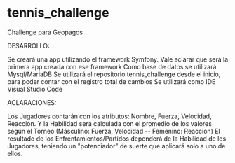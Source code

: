 # tennis_challenge
Challenge para Geopagos

DESARROLLO:

Se creará una app utilizando el framework Symfony. Vale aclarar que será la primera app creada con ese framework
Como base de datos se utilizará Mysql/MariaDB
Se utilizará el repositorio tennis_challenge desde el inicio, para poder contar con el registro total de cambios
Se utilizará como IDE Visual Studio Code

ACLARACIONES:

Los Jugadores contarán con los atributos: Nombre, Fuerza, Velocidad, Reacción. Y la Habilidad será calculada con el promedio de los valores según el Torneo (Másculino: Fuerza, Velocidad -- Femenino: Reacción)
El resultado de los Enfrentamientos/Partidos dependerá de la Habilidad de los Jugadores, teniendo un "potenciador" de suerte que aplicará solo a uno de ellos.